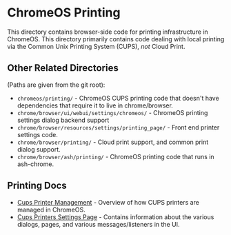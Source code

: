 # ChromeOS Printing

This directory contains browser-side code for printing infrastructure in
ChromeOS.  This directory primarily contains code dealing with local printing
via the Common Unix Printing System (CUPS), *not* Cloud Print.

## Other Related Directories

(Paths are given from the git root):

* `chromeos/printing/` - ChromeOS CUPS printing code that doesn't have
  dependencies that require it to live in chrome/browser.
* `chrome/browser/ui/webui/settings/chromeos/` - ChromeOS printing settings
  dialog backend support
* `chrome/browser/resources/settings/printing_page/` - Front end printer
  settings code.
* `chrome/browser/printing/` - Cloud print support, and common print dialog
  support.
* `chrome/browser/ash/printing/` - ChromeOS printing code that runs in
  ash-chrome.

## Printing Docs

* [Cups Printer Management](cups_printer_management.md) - Overview of how CUPS
  printers are managed in ChromeOS.
* [Cups Printers Settings Page](cups_printers_settings_page.md) - Contains
  information about the various dialogs, pages, and various messages/listeners
  in the UI.
